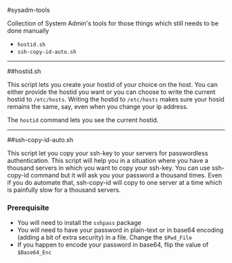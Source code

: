 #sysadm-tools

Collection of System Admin's tools for those things which still needs to be done manually

* `hostid.sh`
* `ssh-copy-id-auto.sh`

* * *

##hostid.sh

This script lets you create your hostid of your choice on the host. You can either provide the hostid you want or you can choose to write the current hostid to `/etc/hosts`. Writing the hostid to `/etc/hosts` makes sure your hosid remains the same, say, even when you change your ip address.

The `hostid` command lets you see the current hostid.

* * *

##ssh-copy-id-auto.sh

This script let you copy your ssh-key to your servers for passwordless authentication. This script will help you in a situation where you have a thousand servers in which you want to copy your ssh-key. You can use ssh-copy-id command but it will ask you your password a thousand times. Even if you do automate that, ssh-copy-id will copy to one server at a time which is painfully slow for a thousand servers.

### Prerequisite
* You will need to install the `sshpass` package
* You will need to have your password in plain-text or in base64 encoding (adding a bit of extra security) in a file. Change the `$Pwd_File`
* If you happen to encode your password in base64, flip the value of `$Base64_Enc`
